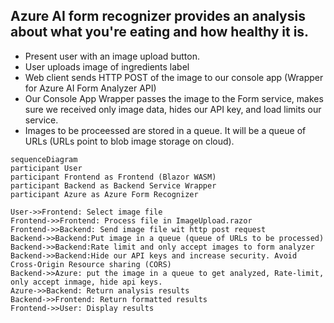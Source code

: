 ## Azure AI form recognizer provides an analysis about what you're eating and how healthy it is.


- Present user with an image upload button.
- User uploads image of ingredients label
- Web client sends HTTP POST of the image to our console app (Wrapper for Azure AI Form Analyzer API)
- Our Console App Wrapper passes the image to the Form service, makes sure we received only image data, hides our API key, and load limits our service. 
- Images to be proceessed are stored in a queue. It will be a queue of URLs (URLs point to blob image storage on cloud).

```mermaid
sequenceDiagram
participant User
participant Frontend as Frontend (Blazor WASM)
participant Backend as Backend Service Wrapper
participant Azure as Azure Form Recognizer

User->>Frontend: Select image file
Frontend->>Frontend: Process file in ImageUpload.razor
Frontend->>Backend: Send image file wit http post request
Backend->>Backend:Put image in a queue (queue of URLs to be processed)
Backend->>Backend:Rate limit and only accept images to form analyzer
Backend->>Backend:Hide our API keys and increase security. Avoid Cross-Origin Resource sharing (CORS)
Backend->>Azure: put the image in a queue to get analyzed, Rate-limit, only accept inmage, hide api keys.
Azure->>Backend: Return analysis results
Backend->>Frontend: Return formatted results
Frontend->>User: Display results
```
